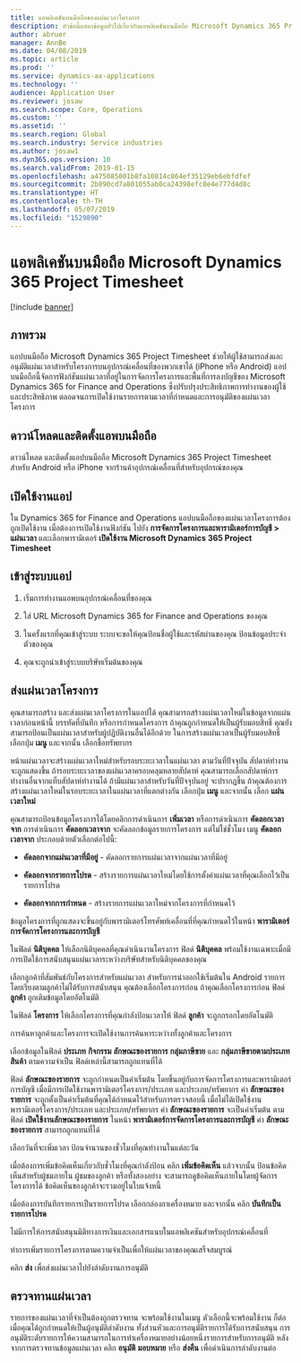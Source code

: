 ```yaml
---
title: แอพลิเคชันบนมือถือของแผ่นเวลาโครงการ
description: หัวข้อนี้แสดงข้อมูลทั่วไปเกี่ยวกับแอพลิเคชันบนมือถือ Microsoft Dynamics 365 Project Timesheet แอปบนมือถือของแผ่นเวลาโครงการช่วยให้ผู้ใช้สามารถส่งและอนุมัติแผ่นเวลาสำหรับโครงการบนอุปกรณ์เคลื่อนที่ของพวกเขาได้
author: abruer
manager: AnnBe
ms.date: 04/08/2019
ms.topic: article
ms.prod: ''
ms.service: dynamics-ax-applications
ms.technology: ''
audience: Application User
ms.reviewer: josaw
ms.search.scope: Core, Operations
ms.custom: ''
ms.assetid: ''
ms.search.region: Global
ms.search.industry: Service industries
ms.author: josaw1
ms.dyn365.ops.version: 10
ms.search.validFrom: 2019-01-15
ms.openlocfilehash: a475085001b8fa10814c864ef35129eb6ebfdfef
ms.sourcegitcommit: 2b890cd7a801055ab0ca24398efc8e4e777d4d8c
ms.translationtype: HT
ms.contentlocale: th-TH
ms.lasthandoff: 05/07/2019
ms.locfileid: "1529890"
---
```

# <a name="microsoft-dynamics-365-project-timesheet-mobile-application"></a>แอพลิเคชันบนมือถือ Microsoft Dynamics 365 Project Timesheet

[!include [banner](../includes/banner.md)]

## <a name="overview"></a>ภาพรวม

แอปบนมือถือ Microsoft Dynamics 365 Project Timesheet ช่วยให้ผู้ใช้สามารถส่งและอนุมัติแผ่นเวลาสำหรับโครงการบนอุปกรณ์เคลื่อนที่ของพวกเขาได้ (iPhone หรือ Android) แอปบนมือถือนี้จัดการฟังก์ชันแผ่นเวลาที่อยู่ในการจัดการโครงการและพื้นที่การลงบัญชีของ Microsoft Dynamics 365 for Finance and Operations ซึ่งปรับปรุงประสิทธิภาพการทำงานของผู้ใช้และประสิทธิภาพ ตลอดจนการเปิดใช้งานรายการตามเวลาที่กำหนดและการอนุมัติของแผ่นเวลาโครงการ

## <a name="download-and-install-the-mobile-app"></a>ดาวน์โหลดและติดตั้งแอพบนมือถือ

ดาวน์โหลด และติดตั้งแอปบนมือถือ Microsoft Dynamics 365 Project Timesheet สำหรับ Android หรือ iPhone จากร้านค้าอุปกรณ์เคลื่อนที่สำหรับอุปกรณ์ของคุณ

## <a name="enable-the-app"></a>เปิดใช้งานแอป 

ใน Dynamics 365 for Finance and Operations แอปบนมือถือของแผ่นเวลาโครงการต้องถูกเปิดใช้งาน เมื่อต้องการเปิดใช้งานฟังก์ชัน ไปยัง **การจัดการโครงการและพารามิเตอร์การบัญชี \> แผ่นเวลา** และเลือกพารามิเตอร์ **เปิดใช้งาน Microsoft Dynamics 365 Project Timesheet**

## <a name="sign-in-to-the-app"></a>เข้าสู่ระบบแอป

1.  เริ่มการทำงานแอพบนอุปกรณ์เคลื่อนที่ของคุณ

2.  ใส่ URL Microsoft Dynamics 365 for Finance and Operations ของคุณ

3.  ในครั้งแรกที่คุณเข้าสู่ระบบ ระบบจะขอให้คุณป้อนชื่อผู้ใช้และรหัสผ่านของคุณ ป้อนข้อมูลประจำตัวของคุณ

4.  คุณจะถูกนำเข้าสู่ระบบบริษัทเริ่มต้นของคุณ

## <a name="submit-a-project-timesheet"></a>ส่งแผ่นเวลาโครงการ

คุณสามารถสร้าง และส่งแผ่นเวลาโครงการในแอปได้ คุณสามารถสร้างแผ่นเวลาใหม่ในข้อมูลจากแผ่นเวลาก่อนหน้านี้ บรรทัดที่บันทึก หรือการกำหนดโครงการ ถ้าคุณถูกกำหนดให้เป็นผู้รับมอบสิทธิ์ คุณยังสามารถป้อนเป็นแผ่นเวลาสำหรับผู้ปฏิบัติงานอื่นได้อีกด้วย ในการสร้างแผ่นเวลาเป็นผู้รับมอบสิทธิ์ เลือกปุ่ม **เมนู** และจากนั้น เลือกชื่อทรัพยากร

หน้าแผ่นเวลาจะสร้างแผ่นเวลาใหม่สำหรับรอบระยะเวลาในแผ่นเวลา ตามวันที่ปัจจุบัน สัปดาห์ทำงานจะถูกแสดงขึ้น ถ้ารอบระยะเวลาของแผ่นเวลาครอบคลุมหลายสัปดาห์ คุณสามารถเลือกสัปดาห์การทำงานอื่นจากแท็บสัปดาห์ทำงานได้
ถ้ามีแผ่นเวลาสำหรับวันที่ปัจจุบันอยู่ จะปรากฏขึ้น ถ้าคุณต้องการสร้างแผ่นเวลาใหม่ในรอบระยะเวลาในแผ่นเวลาที่แตกต่างกัน เลือกปุ่ม **เมนู** และจากนั้น เลือก **แผ่นเวลาใหม่**

คุณสามารถป้อนข้อมูลโครงการได้โดยคลิกการดำเนินการ **เพิ่มเวลา** หรือการดำเนินการ **คัดลอกเวลาจาก** การดำเนินการ **คัดลอกเวลาจาก** จะคัดลอกข้อมูลรายการโครงการ แต่ไม่ใช่ชั่วโมง เมนู **คัดลอกเวลาจาก** ประกอบด้วยตัวเลือกต่อไปนี้:

- **คัดลอกจากแผ่นเวลาที่มีอยู่** - คัดลอกรายการแผ่นเวลาจากแผ่นเวลาที่มีอยู่

- **คัดลอกจากรายการโปรด** - สร้างรายการแผ่นเวลาใหม่โดยใช้การตั้งค่าแผ่นเวลาที่คุณเลือกไว้เป็นรายการโปรด

- **คัดลอกจากการกำหนด** - สร้างรายการแผ่นเวลาใหม่จากโครงการที่กำหนดไว้

ข้อมูลโครงการที่ถูกแสดงจะขึ้นอยู่กับพารามิเตอร์โทรศัพท์เคลื่อนที่ที่คุณกำหนดไว้ในหน้า **พารามิเตอร์การจัดการโครงการและการบัญชี**

ในฟิลด์ **นิติบุคคล** ให้เลือกนิติบุคคลที่คุณดำเนินงานโครงการ ฟิลด์ **นิติบุคคล** พร้อมใช้งานเฉพาะเมื่อมีการเปิดใช้การสนับสนุนแผ่นเวลาระหว่างบริษัทสำหรับนิติบุคคลของคุณ

เลือกลูกค้าที่สัมพันธ์กับโครงการสำหรับแผ่นเวลา สำหรับการนำออกใช้เริ่มต้นใน Android รายการโดยเรียงตามลูกค้าไม่ได้รับการสนับสนุน คุณต้องเลือกโครงการก่อน ถ้าคุณเลือกโครงการก่อน ฟิลด์ **ลูกค้า** ถูกเติมข้อมูลโดยอัตโนมัติ

ในฟิลด์ **โครงการ** ให้เลือกโครงการที่คุณกำลังป้อนเวลาให้ ฟิลด์ **ลูกค้า** จะถูกกรอกโดยอัตโนมัติ

การค้นหาลูกค้าและโครงการจะเปิดใช้งานการค้นหาระหว่างทั้งลูกค้าและโครงการ

เลือกข้อมูลในฟิลด์ **ประเภท** **กิจกรรม** **ลักษณะของรายการ** **กลุ่มภาษีขาย** และ **กลุ่มภาษีขายตามประเภทสินค้า** ตามความจำเป็น ฟิลด์เหล่านี้สามารถถูกแทนที่ได้

ฟิลด์ **ลักษณะของรายการ** จะถูกกำหนดเป็นค่าเริ่มต้น โดยขึ้นอยู่กับการจัดการโครงการและพารามิเตอร์การบัญชี เมื่อมีการเปิดใช้งานพารามิเตอร์โครงการ/ประเภท และประเภท/ทรัพยากร ค่า **ลักษณะของรายการ** จะถูกตั้งเป็นค่าเริ่มต้นที่คุณได้กำหนดไว้สำหรับการตรวจสอบนี้ เมื่อไม่ได้เปิดใช้งานพารามิเตอร์โครงการ/ประเภท และประเภท/ทรัพยากร ค่า **ลักษณะของรายการ** จะเป็นค่าเริ่มต้น ตามฟิลด์ **เปิดใช้งานลักษณะของรายการ** ในหน้า **พารามิเตอร์การจัดการโครงการและการบัญชี** ค่า **ลักษณะของรายการ** สามารถถูกแทนที่ได้

เลือกวันที่จะเพิ่มเวลา ป้อนจำนวนของชั่วโมงที่คุณทำงานในแต่ละวัน

เมื่อต้องการเพิ่มข้อคิดเห็นเกี่ยวกับชั่วโมงที่คุณกำลังป้อน คลิก **เพิ่มข้อคิดเห็น** แล้วจากนั้น ป้อนข้อคิดเห็นสำหรับผู้ชมภายใน ผู้ชมของลูกค้า หรือทั้งสองอย่าง
จะสามารถดูข้อคิดเห็นภายในโดยผู้จัดการโครงการได้ ข้อคิดเห็นของลูกค้าจะรวมอยู่ในใบแจ้งหนี้

เมื่อต้องการบันทึกรายการเป็นรายการโปรด เลือกกล่องกาเครื่องหมาย และจากนั้น คลิก **บันทึกเป็นรายการโปรด**

ไม่มีการให้การสนับสนุนมิติทางการเงินและเอกสารแนบในแอพลิเคชันสำหรับอุปกรณ์เคลื่อนที่

ทำการเพิ่มรายการโครงการตามความจำเป็นเพื่อให้แผ่นเวลาของคุณเสร็จสมบูรณ์

คลิก **ส่ง** เพื่อส่งแผ่นเวลาไปยังลำดับงานการอนุมัติ

## <a name="review-timesheets"></a>ตรวจทานแผ่นเวลา

รายการของแผ่นเวลาที่จำเป็นต้องถูกตรวจทาน จะพร้อมใช้งานในเมนู ตัวเลือกนี้จะพร้อมใช้งาน ก็ต่อเมื่อคุณได้ถูกกำหนดให้เป็นผู้อนุมัติลำดับงาน ทั้งส่วนหัวและการอนุมัติรายการได้รับการสนับสนุน การอนุมัติระดับรายการให้ความสามารถในการทำเครื่องหมายอย่างน้อยหนึ่งรายการสำหรับการอนุมัติ หลังจากการตรวจทานข้อมูลแผ่นเวลา คลิก **อนุมัติ** **มอบหมาย** หรือ **ส่งคืน** เพื่อดำเนินการลำดับงานต่อ
